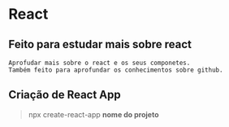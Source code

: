 # React
 ## Feito para estudar mais sobre react
    Aprofudar mais sobre o react e os seus componetes.
    Também feito para aprofundar os conhecimentos sobre github.

 ## Criação de React App
>npx create-react-app **nome do projeto**
